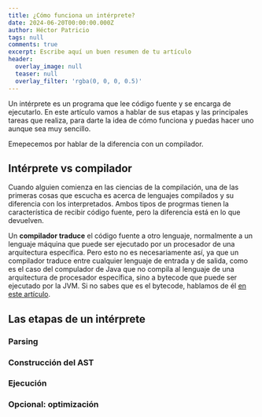 ```yaml
---
title: ¿Cómo funciona un intérprete?
date: 2024-06-20T00:00:00.000Z
author: Héctor Patricio
tags: null
comments: true
excerpt: Escribe aquí un buen resumen de tu artículo
header:
  overlay_image: null
  teaser: null
  overlay_filter: 'rgba(0, 0, 0, 0.5)'
---
```

Un intérprete es un programa que lee código fuente y se encarga de
ejecutarlo. En este artículo vamos a hablar de sus etapas y las principales
tareas que realiza, para darte la idea de cómo funciona y puedas hacer uno
aunque sea muy sencillo.

Emepecemos por hablar de la diferencia con un compilador.

## Intérprete vs compilador

Cuando alguien comienza en las ciencias de la compilación, una de las primeras
cosas que escucha es acerca de lenguajes compilados y su diferencia con los
interpretados. Ambos tipos de progrmas tienen la característica de recibir
código fuente, pero la diferencia está en lo que devuelven.

Un **compilador traduce** el código fuente a otro lenguaje, normalmente a un
lenguaje máquina que puede ser ejecutado por un procesador de una arquitectura
específica. Pero esto no es necesariamente así, ya que un compilador traduce entre
cualquier lenguaje de entrada y de salida, como es el caso del compulador de Java
que no compila al lenguaje de una arquitectura de procesador específica, sino a
bytecode que puede ser ejecutado por la JVM. Si no sabes que es el bytecode, hablamos de
él [en este artículo](/2023/01/22/entendiendo-el-bytecode.html).

## Las etapas de un intérprete

### Parsing

### Construcción del AST

### Ejecución

### Opcional: optimización
